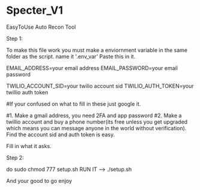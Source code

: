 # Specter_V1
EasyToUse Auto Recon Tool

Step 1:

To make this file work you must make a enviornment variable in the same folder as the script. name it '.env_var'
Paste this in it.



EMAIL_ADDRESS=your email address
EMAIL_PASSWORD=your email password

TWILIO_ACCOUNT_SID=your twilio account sid
TWILIO_AUTH_TOKEN=your twillio auth token

#If your confused on what to fill in these just google it.

#1. Make a gmail address, you need 2FA and app password
#2. Make a twillio account and buy a phone number(its free unless you get upgraded which means you can message anyone in the world without verification). Find the account sid and auth token is easy.

Fill in what it asks.

Step 2:

do sudo chmod 777 setup.sh
RUN IT --> ./setup.sh

And your good to go enjoy 
